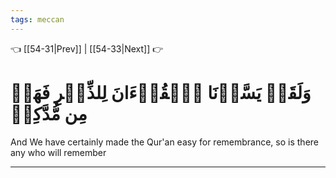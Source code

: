 ```yaml
---
tags: meccan
---
```


👈 [[54-31|Prev]] | [[54-33|Next]] 👉

# وَلَقَدۡ يَسَّرۡنَا ٱلۡقُرۡءَانَ لِلذِّكۡرِ فَهَلۡ مِن مُّدَّكِرٖ

And We have certainly made the Qur'an easy for remembrance, so is there any who will remember

---


